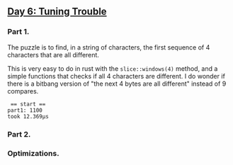## [Day 6: Tuning Trouble](https://adventofcode.com/2022/day/6)

### Part 1.

The puzzle is to find, in a string of characters, the first sequence of 4
characters that are all different.

This is very easy to do in rust with the `slice::windows(4)` method,
and a simple functions that checks if all 4 characters are different.
I do wonder if there is a bitbang version of "the next 4 bytes are
all different" instead of 9 compares.

```
 == start ==
part1: 1100
took 12.369µs
```

### Part 2.

### Optimizations.

